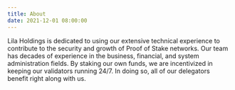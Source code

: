 ```yaml
---
title: About
date: 2021-12-01 08:00:00
---
```

Lila Holdings is dedicated to using our extensive technical experience to contribute to the security and growth of Proof of Stake networks. Our team has decades of experience in the business, financial, and system administration fields. By staking our own funds, we are incentivized in keeping our validators running 24/7. In doing so, all of our delegators benefit right along with us.

